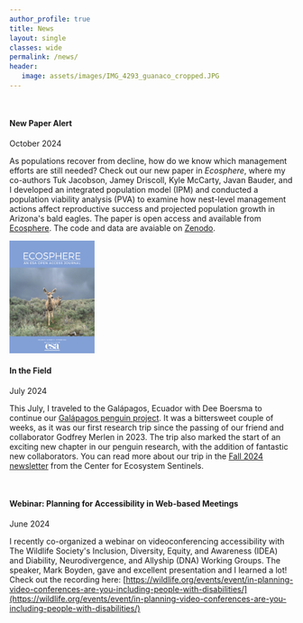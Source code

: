 ```yaml
---
author_profile: true
title: News
layout: single
classes: wide
permalink: /news/
header:
   image: assets/images/IMG_4293_guanaco_cropped.JPG
---
```


<br>

#### New Paper Alert

October 2024 <br>

As populations recover from decline, how do we know which management efforts are still needed?
Check out our new paper in <em>Ecosphere</em>, where my co-authors Tuk Jacobson,
Jamey Driscoll, Kyle McCarty, Javan Bauder, and I developed an integrated 
population model (IPM) and conducted a population viability analysis (PVA)
to examine how nest-level management actions affect reproductive success and 
projected population growth in Arizona's bald eagles.
The paper is open access and available from
[Ecosphere](https://esajournals.onlinelibrary.wiley.com/doi/10.1002/ecs2.4943). 
The code and data are avaiable on [Zenodo](https://zenodo.org/records/11051071).

<img src = "/assets/images/JournalCover_2024_Ecosphere.JPG" alt="Ecosphere journal cover" width="30%">


<br>


#### In the Field

July 2024

This July, I traveled to the Galápagos, Ecuador with Dee Boersma to continue our
[Galápagos penguin project](https://ecosystemsentinels.org/galapagos-penguin-project/).
It was a bittersweet couple of weeks, as it was our first research trip
since the passing of our friend and collaborator Godfrey Merlen in 2023.
The trip also marked the start of an exciting new chapter in our penguin
research, with the addition of fantastic new collaborators. 
You can read more about our trip in the 
[Fall 2024 newsletter](https://ecosystemsentinels.org/field-updates-galapagos-islands-summer-2024/)
from the Center for Ecosystem Sentinels.



<br> 


#### Webinar: Planning for Accessibility in Web-based Meetings

June 2024 <br>

I recently co-organized a webinar on videoconferencing accessibility with The 
Wildlife Society's Inclusion, Diversity, Equity, and Awareness (IDEA) and 
Diability, Neurodivergence, and Allyship (DNA) Working Groups. The speaker, 
Mark Boyden, gave and excellent presentation and I learned a lot! Check out the 
recording here: [https://wildlife.org/events/event/in-planning-video-conferences-are-you-including-people-with-disabilities/](https://wildlife.org/events/event/in-planning-video-conferences-are-you-including-people-with-disabilities/)

